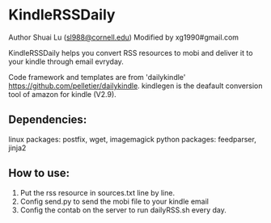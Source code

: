 KindleRSSDaily
===
Author Shuai Lu (sl988@cornell.edu)
Modified by xg1990#gmail.com


KindleRSSDaily helps you convert RSS resources to mobi and deliver it to your kindle through email evryday.

Code framework and templates are from 'dailykindle' https://github.com/pelletier/dailykindle.
kindlegen is the deafault conversion tool of amazon for kindle (V2.9).


Dependencies:
-----
linux  packages:  postfix, wget, imagemagick
python packages:  feedparser, jinja2



How to use:
---------

1. Put the rss resource in sources.txt line by line.
2. Config send.py to send the mobi file to your kindle email
3. Config the contab on the server to run dailyRSS.sh every day.


